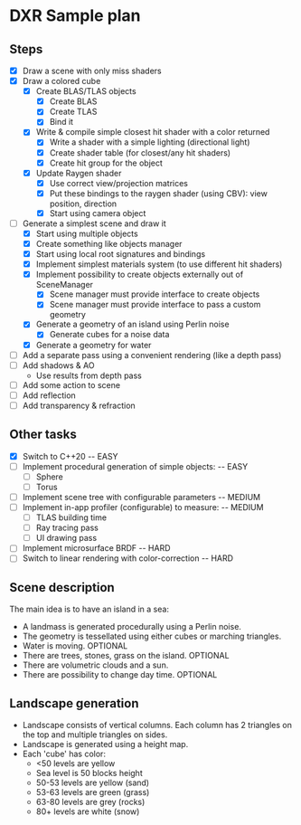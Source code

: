 # DXR Sample plan

## Steps

- [x] Draw a scene with only miss shaders
- [x] Draw a colored cube
    - [x] Create BLAS/TLAS objects
        - [x] Create BLAS
        - [x] Create TLAS
        - [x] Bind it
    - [x] Write & compile simple closest hit shader with a color returned
        - [x] Write a shader with a simple lighting (directional light)
        - [x] Create shader table (for closest/any hit shaders)
        - [x] Create hit group for the object
    - [x] Update Raygen shader
        - [x] Use correct view/projection matrices
        - [x] Put these bindings to the raygen shader (using CBV): view position, direction
        - [x] Start using camera object
- [ ] Generate a simplest scene and draw it
    - [x] Start using multiple objects
    - [x] Create something like objects manager
    - [x] Start using local root signatures and bindings
    - [x] Implement simplest materials system (to use different hit shaders)
    - [X] Implement possibility to create objects externally out of SceneManager
        - [X] Scene manager must provide interface to create objects
        - [X] Scene manager must provide interface to pass a custom geometry
    - [x] Generate a geometry of an island using Perlin noise
        - [x] Generate cubes for a noise data
    - [x] Generate a geometry for water
- [ ] Add a separate pass using a convenient rendering (like a depth pass)
- [ ] Add shadows & AO
    * Use results from depth pass
- [ ] Add some action to scene
- [ ] Add reflection
- [ ] Add transparency & refraction

## Other tasks

- [x] Switch to C++20 -- EASY
- [ ] Implement procedural generation of simple objects: -- EASY
    - [ ] Sphere
    - [ ] Torus
- [ ] Implement scene tree with configurable parameters -- MEDIUM
- [ ] Implement in-app profiler (configurable) to measure: -- MEDIUM
    - [ ] TLAS building time
    - [ ] Ray tracing pass
    - [ ] UI drawing pass
- [ ] Implement microsurface BRDF -- HARD
- [ ] Switch to linear rendering with color-correction -- HARD

## Scene description

The main idea is to have an island in a sea:

- A landmass is generated procedurally using a Perlin noise.
- The geometry is tessellated using either cubes or marching triangles.
- Water is moving. OPTIONAL
- There are trees, stones, grass on the island. OPTIONAL
- There are volumetric clouds and a sun.
- There are possibility to change day time. OPTIONAL

## Landscape generation

- Landscape consists of vertical columns. Each column has 2 triangles on the top and multiple triangles on sides.
- Landscape is generated using a height map.
- Each 'cube' has color:
    - <50 levels are yellow
    - Sea level is 50 blocks height
    - 50-53 levels are yellow (sand)
    - 53-63 levels are green (grass)
    - 63-80 levels are grey (rocks)
    - 80+ levels are white (snow)
